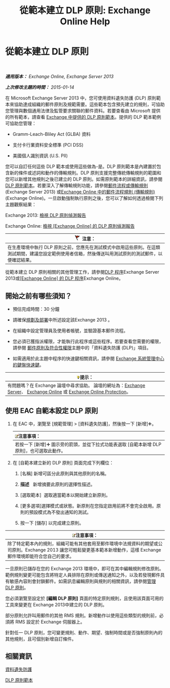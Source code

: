﻿---
title: '從範本建立 DLP 原則: Exchange Online Help'
TOCTitle: 從範本建立 DLP 原則
ms:assetid: 4432ef8b-6108-48d3-b2af-43ef5b40d2bc
ms:mtpsurl: https://technet.microsoft.com/zh-tw/library/JJ150515(v=EXCHG.150)
ms:contentKeyID: 50472274
ms.date: 05/23/2018
mtps_version: v=EXCHG.150
ms.translationtype: MT
---

# 從範本建立 DLP 原則

 

_**適用版本：** Exchange Online, Exchange Server 2013_

_**上次修改主題的時間：** 2015-01-14_

在 Microsoft Exchange Server 2013 中，您可使用資料遺失防護 (DLP) 原則範本來協助達成組織的郵件原則及規範需要。這些範本包含預先建立的規則，可協助您管理與數個通用法律及監管要求關聯的郵件資料。若要查看由 Microsoft 提供的所有範本，請查看 [Exchange 中提供的 DLP 原則範本](dlp-policy-templates-supplied-in-exchange-exchange-2013-help.md)。提供的 DLP 範本範例可協助您管理：

  - Gramm-Leach-Bliley Act (GLBA) 資料

  - 支付卡行業資料安全標準 (PCI DSS)

  - 美國個人識別資訊 (U.S. PII)

您可以自訂任何這些 DLP 範本或使用這些做為-是。DLP 原則範本是內建置於包含新的條件或述詞和動作的傳輸規則。DLP 原則支援完整傳統傳輸規則的範圍和您可以新增其他規則之後已建立的 DLP 原則。如需原則範本的詳細資訊，請參閱[DLP 原則範本](dlp-policy-templates-exchange-2013-help.md)。若要深入了解傳輸規則功能，請參閱[郵件流程或傳輸規則](mail-flow-rules-transport-rules-in-exchange-2013-exchange-2013-help.md) (Exchange Server 2013) 或[Exchange Online 中的郵件流程規則 (傳輸規則)](https://technet.microsoft.com/zh-tw/library/jj919238\(v=exchg.150\)) (Exchange Online)。一旦啟動強制執行原則之後，您可以了解如何透過檢閱下列主題觀察結果：

Exchange 2013: [檢視 DLP 原則偵測報告](view-dlp-policy-detection-reports-exchange-2013-help.md)

Exchange Online: [檢視 \[Exchange Online\] 的 DLP 原則偵測報告](https://technet.microsoft.com/zh-tw/library/dn904484\(v=exchg.150\))

<table>
<thead>
<tr class="header">
<th><img src="images/Dd876857.Caution(EXCHG.150).gif" title="注意" alt="注意" />注意：</th>
</tr>
</thead>
<tbody>
<tr class="odd">
<td>在生產環境中執行 DLP 原則之前，您應先在測試模式中啟用這些原則。在這類測試期間，建議您設定範例使用者信箱，然後傳送叫用測試原則的測試郵件，以便確認結果。</td>
</tr>
</tbody>
</table>


從範本建立 DLP 原則相關的其他管理工作，請參閱[DLP 程序](dlp-procedures-exchange-2013-help.md)Exchange Server 2013或[\[Exchange Online\] 的 DLP 程序](https://technet.microsoft.com/zh-tw/library/jj938003\(v=exchg.150\))Exchange Online。

## 開始之前有哪些須知？

  - 預估完成時間：30 分鐘

  - 請確保[規劃及部署](planning-and-deployment-for-exchange-2013-installation-instructions.md)中所述設定該Exchange 2013 。

  - 在組織中設定管理員及使用者帳號，並驗證基本郵件流程。

  - 您必須已獲指派權限，才能執行此程序或這些程序。若要查看您需要的權限，請參閱 [郵件原則及符合性權限](messaging-policy-and-compliance-permissions-exchange-2013-help.md)主題中的「資料遺失防護 (DLP)」項目。

  - 如需適用於此主題中程序的快速鍵相關資訊，請參閱 [Exchange 系統管理中心的鍵盤快速鍵](keyboard-shortcuts-in-the-exchange-admin-center-exchange-online-protection-help.md)。

<table>
<thead>
<tr class="header">
<th><img src="images/Bb124558.tip(EXCHG.150).gif" title="提示" alt="提示" />提示：</th>
</tr>
</thead>
<tbody>
<tr class="odd">
<td>有問題嗎？在 Exchange 論壇中尋求協助。 論壇的網址為：<a href="https://go.microsoft.com/fwlink/p/?linkid=60612">Exchange Server</a>、 <a href="https://go.microsoft.com/fwlink/p/?linkid=267542">Exchange Online</a> 或 <a href="https://go.microsoft.com/fwlink/p/?linkid=285351">Exchange Online Protection</a>。</td>
</tr>
</tbody>
</table>


## 使用 EAC 自範本設定 DLP 原則

1.  在 EAC 中，瀏覽至 \[規範管理\] \> \[資料遺失防護\]，然後按一下 \[新增\]![加入圖示](images/JJ218640.c1e75329-d6d7-4073-a27d-498590bbb558(EXCHG.150).gif "加入圖示")。
    
    <table>
    <thead>
    <tr class="header">
    <th><img src="images/Bb124558.note(EXCHG.150).gif" title="注意事項" alt="注意事項" />注意事項：</th>
    </tr>
    </thead>
    <tbody>
    <tr class="odd">
    <td>若按一下 [新增]<img src="images/JJ218640.c1e75329-d6d7-4073-a27d-498590bbb558(EXCHG.150).gif" title="加入圖示" alt="加入圖示" /> 圖示旁的箭頭，並從下拉式功能表選取 [自範本新增 DLP 原則]，也可選取此動作。</td>
    </tr>
    </tbody>
    </table>


2.  在 \[自範本建立新的 DLP 原則\] 頁面完成下列欄位：
    
    1.  \[名稱\] 新增可區分此原則與其他原則的名稱。
    
    2.  **描述**   新增摘要此原則的選擇性描述。
    
    3.  \[選取範本\]  選取適當範本以開始建立新原則。
    
    4.  \[更多選項\]選擇模式或狀態。新原則在您指定啟用前將不會完全啟用。原則的預設模式為不發出通知的測試。
    
    5.  按一下 \[儲存\] 以完成建立原則。

<table>
<thead>
<tr class="header">
<th><img src="images/Bb124558.note(EXCHG.150).gif" title="注意事項" alt="注意事項" />注意事項：</th>
</tr>
</thead>
<tbody>
<tr class="odd">
<td>除了特定範本內的規則，組織可能有其他套用至郵件環境中法規資料的期望或公司原則。Exchange 2013 讓您可輕鬆變更基本範本新增動作，這樣 Exchange 郵件環境即能符合您自己的要求。</td>
</tr>
</tbody>
</table>


一旦原則已儲存在您的 Exchange 2013 環境中，即可在其中編輯規則修改原則。範例規則變更可能包含將特定人員排除在原則或傳送通知之外，以及若發現郵件具有敏感內容則會封鎖郵件。如需訊息編輯原則與規則的相關資訊，請參閱[管理 DLP 原則](manage-dlp-policies-exchange-2013-help.md)。

您必須瀏覽至設定於 **\[編輯 DLP 原則\]** 頁面的特定原則規則，且使用該頁面可用的工具來變更在 Exchange 2013中建立的 DLP 原則。

部分原則允許叫用郵件的其他 RMS 規則。新增動作以使用這些類型的規則前，必須將 RMS 設定於 Exchange 伺服器上。

針對任一 DLP 原則，您可變更規則、動作、期望、強制時間或是否強制原則內的其他規則，且可個別新增自訂條件。

## 相關資訊

[資料遺失防護](technical-overview-of-dlp-data-loss-prevention-in-exchange.md)

[DLP 原則範本](dlp-policy-templates-exchange-2013-help.md)

